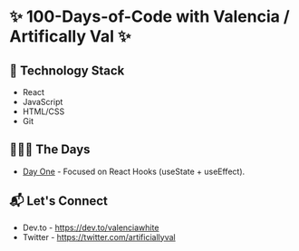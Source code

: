 # ✨ 100-Days-of-Code with Valencia / Artifically Val ✨

## 🐲 Technology Stack 
- React 
- JavaScript
- HTML/CSS
- Git 

## 👩🏽‍💻 The Days  
- [Day One](https://github.com/valenciawhite/100-Days-of-Code/blob/main/day-1/read-me.md) - Focused on React Hooks (useState + useEffect).

## :mailbox_with_mail: Let's Connect
- Dev.to - https://dev.to/valenciawhite
- Twitter - https://twitter.com/artificiallyval
